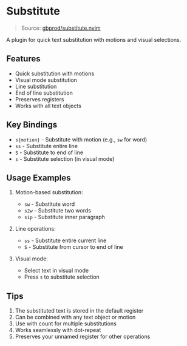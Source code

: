 # Substitute

> Source: [gbprod/substitute.nvim](https://github.com/gbprod/substitute.nvim)

A plugin for quick text substitution with motions and visual selections.

## Features

- Quick substitution with motions
- Visual mode substitution
- Line substitution
- End of line substitution
- Preserves registers
- Works with all text objects

## Key Bindings

- `s{motion}` - Substitute with motion (e.g., `sw` for word)
- `ss` - Substitute entire line
- `S` - Substitute to end of line
- `s` - Substitute selection (in visual mode)

## Usage Examples

1. Motion-based substitution:
   - `sw` - Substitute word
   - `s2w` - Substitute two words
   - `sip` - Substitute inner paragraph

2. Line operations:
   - `ss` - Substitute entire current line
   - `S` - Substitute from cursor to end of line

3. Visual mode:
   - Select text in visual mode
   - Press `s` to substitute selection

## Tips

1. The substituted text is stored in the default register
2. Can be combined with any text object or motion
3. Use with count for multiple substitutions
4. Works seamlessly with dot-repeat
5. Preserves your unnamed register for other operations
